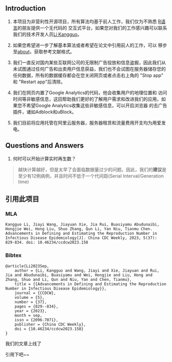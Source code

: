 ## Introduction

1.  本项目为非营利性开源项目，所有算法均基于前人工作，我们仅为不熟悉 [R语言](https://www.r-project.org/about.html)的朋友提供一个无代码的 交互式平台，如果您对我们的工作感兴趣可以联系我们的技术开发人员[Li Kangguo](mailto:fjmulkg@outlook.com)。

2.  如果您希望进一步了解基本算法或者希望在论文中引用前人的工作，可以 移步至[about](#tab-4246-2)，获取参考文献格式。

3.  我们一直反对国内某些互联网公司的无限制广告投放和信息盗掘，因此我们从未试图通过任何广告和出卖用户信息获益，我们也不会试图在服务器储存您的任何数据，所有的数据缓存都会在您关闭网页或者点击右上角的 "Stop app" 和 "Restart app"后清除。

4.  我们在网页内置了Google Analytics的代码，他会收集用户的地理位置和 访问时间等非敏感信息，这回帮助我们更好的了解用户需求和改进我们的应用，如果您不希望Google Analytics收集这些非敏感信息，可以开启浏览器 的去广告插件，诸如Adblock和uBlock。

5.  我们目前将应用托管在阿里云服务器，服务器租赁和流量费用开支均为用爱发电。

## Questions and Answers

1.  何时可以开始计算实时再生数？

> 越快计算越好，但是太早了会面临数据量过少的问题。因此，我们的**建议**是至少有12例病例，并且时间不低于一个代间距(Serial Interval/Generation time)

## 引用此项目

### MLA

```
Kangguo Li, Jiayi Wang, Jiayuan Xie, Jia Rui, Buasiyamu Abudunaibi, Hongjie Wei, Hong Liu, Shuo Zhang, Qun Li, Yan Niu, Tianmu Chen. Advancements in Defining and Estimating the Reproduction Number in Infectious Disease Epidemiology[J]. China CDC Weekly, 2023, 5(37): 829-834. doi: 10.46234/ccdcw2023.158
```

### Bibtex

```
@article{Li2023Sep,
	author = {Li, Kangguo and Wang, Jiayi and Xie, Jiayuan and Rui, Jia and Abudunaibi, Buasiyamu and Wei, Hongjie and Liu, Hong and Zhang, Shuo and Li, Qun and Niu, Yan and Chen, Tianmu},
	title = {{Advancements in Defining and Estimating the Reproduction Number in Infectious Disease Epidemiology}},
	journal = {CCDCW},
	volume = {5},
	number = {37},
	pages = {829--834},
	year = {2023},
	month = sep,
	issn = {2096-7071},
	publisher = {China CDC Weekly},
	doi = {10.46234/ccdcw2023.158}
}
```

我们的文章上线了

引用下吧~~

